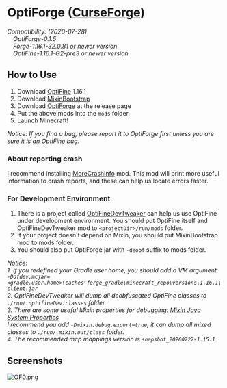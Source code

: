 # OptiForge ([CurseForge](https://www.curseforge.com/minecraft/mc-mods/optiforge))

*Compatibility: (2020-07-28)*  
&emsp;*OptiForge-0.1.5*  
&emsp;*Forge-1.16.1-32.0.81 or newer version*  
&emsp;*OptiFine-1.16.1-G2-pre3 or newer version*  

## How to Use

1. Download [OptiFine](https://www.optifine.net/downloads) 1.16.1
2. Download [MixinBootstrap](https://github.com/LXGaming/MixinBootstrap/releases)
3. Download [OptiForge](https://github.com/ZekerZhayard/OptiForge/releases) at the release page
4. Put the above mods into the `mods` folder.
5. Launch Minecraft!

*Notice: If you find a bug, please report it to OptiForge first unless you are sure it is an OptiFine bug.*

### About reporting crash
I recommend installing [MoreCrashInfo](https://github.com/xfl03/MoreCrashInfo/releases) mod. This mod will print more useful information to crash reports, and these can help us locate errors faster.

### For Development Environment

1. There is a project called [OptiFineDevTweaker](https://github.com/OpenCubicChunks/OptiFineDevTweaker) can help us use OptiFine under development environment. You should put OptiFine itself and OptiFineDevTweaker mod to `<projectDir>/run/mods` folder.
2. If your project doesn't depend on Mixin, you should put MixinBootstrap mod to mods folder.
3. You should also put OptiForge jar with `-deobf` suffix to mods folder.

*Notice:*  
*1. If you redefined your Gradle user home, you should add a VM argument:*  
*`-Dofdev.mcjar=<gradle.user.home>\caches\forge_gradle\minecraft_repo\versions\1.16.1\client.jar`*  
*2. OptiFineDevTweaker will dump all deobfuscated OptiFine classes to `./run/.optifineDev.classes` folder.*  
*3. There are some useful Mixin properties for debugging: [Mixin Java System Properties](https://github.com/SpongePowered/Mixin/wiki/Mixin-Java-System-Properties)*  
*I recommend you add `-Dmixin.debug.export=true`, it can dump all mixed classes to `./run/.mixin.out/class` folder.*  
*4. The recommended mcp mappings version is `snapshot_20200727-1.15.1`*

## Screenshots
![OF0.png](https://i.loli.net/2020/03/31/IBfv1ShQt7wVY2u.png)
